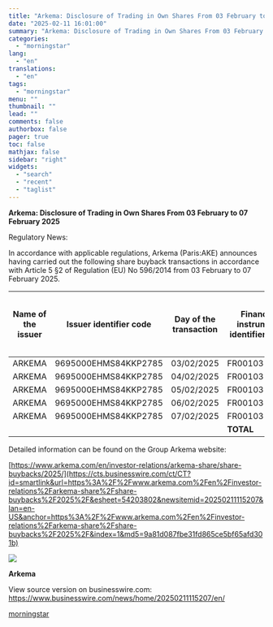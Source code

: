 ```yaml
---
title: "Arkema: Disclosure of Trading in Own Shares From 03 February to 07 February 2025"
date: "2025-02-11 16:01:00"
summary: "Arkema: Disclosure of Trading in Own Shares From 03 February to 07 February 2025 Regulatory News: In accordance with applicable regulations, Arkema (Paris:AKE) announces having carried out the following share buyback transactions in accordance with Article 5 §2 of Regulation (EU) No 596/2014 from 03 February to 07 February 2025...."
categories:
  - "morningstar"
lang:
  - "en"
translations:
  - "en"
tags:
  - "morningstar"
menu: ""
thumbnail: ""
lead: ""
comments: false
authorbox: false
pager: true
toc: false
mathjax: false
sidebar: "right"
widgets:
  - "search"
  - "recent"
  - "taglist"
---
```


**Arkema: Disclosure of Trading in Own Shares From 03 February to 07 February 2025**

Regulatory News:

In accordance with applicable regulations, Arkema (Paris:AKE) announces having carried out the following share buyback transactions in accordance with Article 5 §2 of Regulation (EU) No 596/2014 from 03 February to 07 February 2025.

| **Name of the issuer** | **Issuer identifier code** | **Day of the transaction** | **Financial instrument identifier code** | **Total daily volume (number of shares)** | **Weighted average price of daily acquisition** | **Market identifier code** |
| --- | --- | --- | --- | --- | --- | --- |
| ARKEMA | 9695000EHMS84KKP2785 | 03/02/2025 | FR0010313833 | 5000 | 74,3085 | XPAR |
| ARKEMA | 9695000EHMS84KKP2785 | 04/02/2025 | FR0010313833 | 3500 | 75,5543 | XPAR |
| ARKEMA | 9695000EHMS84KKP2785 | 05/02/2025 | FR0010313833 | 3500 | 75,9906 | XPAR |
| ARKEMA | 9695000EHMS84KKP2785 | 06/02/2025 | FR0010313833 | 3500 | 78,9298 | XPAR |
| ARKEMA | 9695000EHMS84KKP2785 | 07/02/2025 | FR0010313833 | 3500 | 80,6023 | XPAR |
|  |  |  | **TOTAL** | **19 000** | **76,8585** |  |

Detailed information can be found on the Group Arkema website:
  
[https://www.arkema.com/en/investor-relations/arkema-share/share-buybacks/2025/](https://cts.businesswire.com/ct/CT?id=smartlink&url=https%3A%2F%2Fwww.arkema.com%2Fen%2Finvestor-relations%2Farkema-share%2Fshare-buybacks%2F2025%2F&esheet=54203802&newsitemid=20250211115207&lan=en-US&anchor=https%3A%2F%2Fwww.arkema.com%2Fen%2Finvestor-relations%2Farkema-share%2Fshare-buybacks%2F2025%2F&index=1&md5=9a81d087fbe31fd865ce5bf65afd301b)

 ![](https://cts.businesswire.com/ct/CT?id=bwnews&sty=20250211115207r1&sid=mstr3&distro=nx&lang=en)

**Arkema**

View source version on businesswire.com: <https://www.businesswire.com/news/home/20250211115207/en/>

[morningstar](https://www.morningstar.com/news/business-wire/20250211115207/arkema-disclosure-of-trading-in-own-shares-from-03-february-to-07-february-2025)
